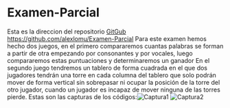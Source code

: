# Examen-Parcial
Esta es la direccion del repositorio [GitGub](https://github.com/alexlomu/Examen-Parcial)
https://github.com/alexlomu/Examen-Parcial
Para este examen hemos hecho dos juegos, en el primero compararemos cuantas palabras se forman a partir de otra empezando por consonantes y por vocales, luego compararemos estas puntuaciones y determinaremos un ganador
En el segundo juego tendremos un tablero de forma cuadrada en el que dos jugadores tendrán una torre en cada columna del tablero que solo podrán mover de forma vertical sin sobrepasar ni ocupar la posición de la torre del otro jugador, cuando un jugador es incapaz de mover ninguna de las torres pierde.
Estas son las capturas de los códigos:![Captura1](https://user-images.githubusercontent.com/91721507/145988847-23b93f35-c5f9-4cb7-95eb-dd06c394956a.JPG)
![Captura2](https://user-images.githubusercontent.com/91721507/145988874-2427da84-ff10-4587-826e-77807a25aba1.JPG)
